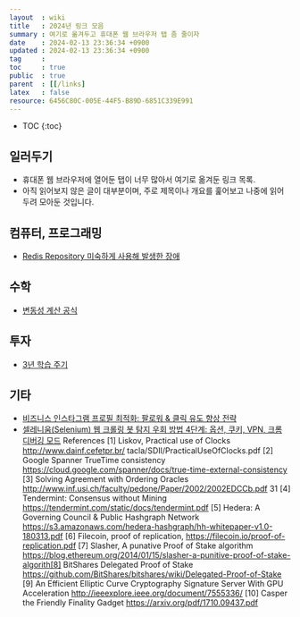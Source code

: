 ```yaml
---
layout  : wiki
title   : 2024년 링크 모음
summary : 여기로 옮겨두고 휴대폰 웹 브라우저 탭 좀 줄이자
date    : 2024-02-13 23:36:34 +0900
updated : 2024-02-13 23:36:34 +0900
tag     : 
toc     : true
public  : true
parent  : [[/links] 
latex   : false
resource: 6456C80C-005E-44F5-B89D-6851C339E991
---
```

* TOC
{:toc}

## 일러두기

- 휴대폰 웹 브라우저에 열어둔 탭이 너무 많아서 여기로 옮겨둔 링크 목록.
- 아직 읽어보지 않은 글이 대부분이며, 주로 제목이나 개요를 훑어보고 나중에 읽어두려 모아둔 것입니다.

## 컴퓨터, 프로그래밍
- [Redis Repository 미숙하게 사용해 발생한 장애](https://hyperconnect.github.io/2022/12/12/fix-increasing-memory-usage.html)

## 수학
- [변동성 계산 공식](https://blog.naver.com/hikieconomist/222416433433)

## 투자
- [3년 학습 주기](https://moneyway.tistory.com/277)

## 기타
- [비즈니스 인스타그램 프로필 최적화: 팔로워 & 클릭 유도 향상 전략](https://yoonminlee.com/instagram-profile-optimization)
- [셀레니움(Selenium) 웹 크롤링 봇 탐지 우회 방법 4단계: 옵션, 쿠키, VPN, 크롬 디버깅 모드](https://yoonminlee.com/selenium-bot-detection-bypass#11-chrome)
References
[1] Liskov, Practical use of Clocks
http://www.dainf.cefetpr.br/ tacla/SDII/PracticalUseOfClocks.pdf
[2] Google Spanner TrueTime consistency
https://cloud.google.com/spanner/docs/true-time-external-consistency
[3] Solving Agreement with Ordering Oracles
http://www.inf.usi.ch/faculty/pedone/Paper/2002/2002EDCCb.pdf
31
[4] Tendermint: Consensus without Mining
https://tendermint.com/static/docs/tendermint.pdf
[5] Hedera: A Governing Council & Public Hashgraph Network
https://s3.amazonaws.com/hedera-hashgraph/hh-whitepaper-v1.0-180313.pdf
[6] Filecoin, proof of replication,
https://filecoin.io/proof-of-replication.pdf
[7] Slasher, A punative Proof of Stake algorithm
https://blog.ethereum.org/2014/01/15/slasher-a-punitive-proof-of-stake-algorith[8] BitShares Delegated Proof of Stake
https://github.com/BitShares/bitshares/wiki/Delegated-Proof-of-Stake
[9] An Efficient Elliptic Curve Cryptography Signature Server With GPU
Acceleration
http://ieeexplore.ieee.org/document/7555336/
[10] Casper the Friendly Finality Gadget
https://arxiv.org/pdf/1710.09437.pdf